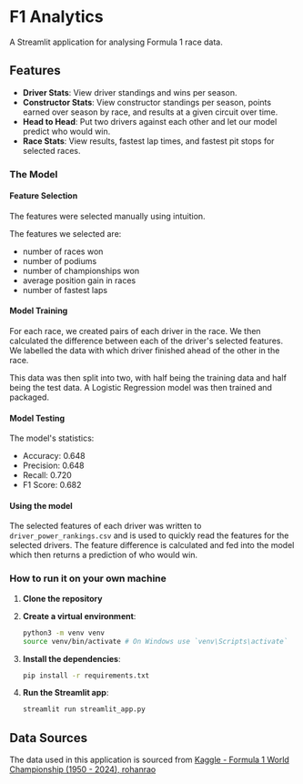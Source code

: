 # F1 Analytics

A Streamlit application for analysing Formula 1 race data.

## Features

- **Driver Stats**: View driver standings and wins per season.
- **Constructor Stats**: View constructor standings per season, points earned over season by race, and results at a given circuit over time.
- **Head to Head**: Put two drivers against each other and let our model predict who would win.
- **Race Stats**: View results, fastest lap times, and fastest pit stops for selected races.

### The Model
#### Feature Selection
The features were selected manually using intuition.

The features we selected are:
- number of races won
- number of podiums
- number of championships won
- average position gain in races
- number of fastest laps
#### Model Training
For each race, we created pairs of each driver in the race. We then calculated the difference between each of the driver's selected features. We labelled the data with which driver finished ahead of the other in the race.

This data was then split into two, with half being the training data and half being the test data.
A Logistic Regression model was then trained and packaged.
#### Model Testing
The model's statistics:

- Accuracy: 0.648
- Precision: 0.648
- Recall: 0.720
- F1 Score: 0.682
#### Using the model
The selected features of each driver was written to `driver_power_rankings.csv` and is used to quickly read the features for the selected drivers. The feature difference is calculated and fed into the model which then returns a prediction of who would win.

### How to run it on your own machine

1. **Clone the repository**

2. **Create a virtual environment**:
    ```bash
    python3 -m venv venv
    source venv/bin/activate # On Windows use `venv\Scripts\activate`
    ```

3. **Install the dependencies**:
    ```bash
    pip install -r requirements.txt
    ```

4. **Run the Streamlit app**:
    ```bash
    streamlit run streamlit_app.py
    ```

## Data Sources

The data used in this application is sourced from [Kaggle - Formula 1 World Championship (1950 - 2024), rohanrao](https://www.kaggle.com/datasets/rohanrao/formula-1-world-championship-1950-2020/data)


